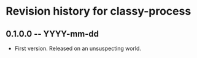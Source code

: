 # Revision history for classy-process

## 0.1.0.0 -- YYYY-mm-dd

* First version. Released on an unsuspecting world.
